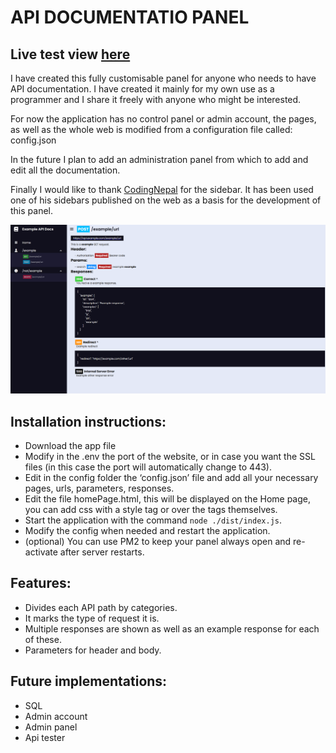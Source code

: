 # API DOCUMENTATIO PANEL

Live test view <a href="https://example-docs.clau.es" target='_blank'>here</a>
-----

I have created this fully customisable panel for anyone who needs to have API documentation. I have created it mainly for my own use as a programmer and I share it freely with anyone who might be interested. <br />

For now the application has no control panel or admin account, the pages, as well as the whole web is modified from a configuration file called: config.json

In the future I plan to add an administration panel from which to add and edit all the documentation.

Finally I would like to thank <a href="https://www.codingnepalweb.com/">CodingNepal</a> for the sidebar. It has been used one of his sidebars published on the web as a basis for the development of this panel.

<img src="https://github.com/MrClaau/api-docs-tool/blob/main/image1.png" />

## Installation instructions:

- Download the app file
- Modify in the .env the port of the website, or in case you want the SSL files (in this case the port will automatically change to 443).
- Edit in the config folder the ‘config.json’ file and add all your necessary pages, urls, parameters, responses.
- Edit the file homePage.html, this will be displayed on the Home page, you can add css with a style tag or over the tags themselves.
- Start the application with the command `node ./dist/index.js`.
- Modify the config when needed and restart the application.
- (optional) You can use PM2 to keep your panel always open and re-activate after server restarts.

## Features:
- Divides each API path by categories.
- It marks the type of request it is.
- Multiple responses are shown as well as an example response for each of these.
- Parameters for header and body.

## Future implementations:
- SQL
- Admin account
- Admin panel
- Api tester